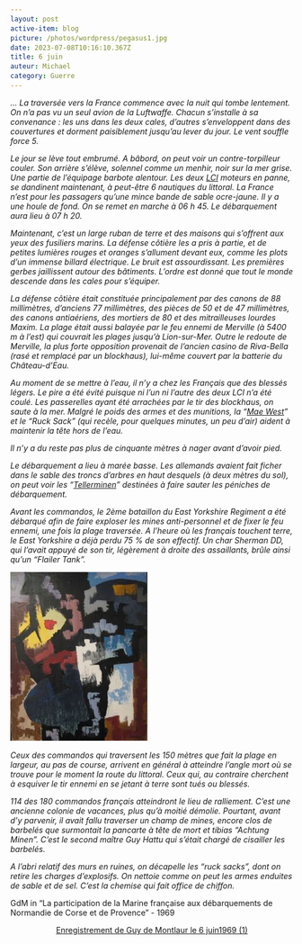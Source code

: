 ```yaml
---
layout: post
active-item: blog
picture: /photos/wordpress/pegasus1.jpg
date: 2023-07-08T10:16:10.367Z
title: 6 juin
auteur: Michael
category: Guerre
---
```

*… La traversée vers la France commence avec la nuit qui tombe lentement. On n’a pas vu un seul avion de la Luftwaffe. Chacun s’installe à sa convenance : les uns dans les deux cales, d’autres s’enveloppent dans des couvertures et dorment paisiblement jusqu’au lever du jour. Le vent souffle force 5.*

*Le jour se lève tout embrumé. A bâbord, on peut voir un contre-torpilleur couler. Son arrière s’élève, solennel comme un menhir, noir sur la mer grise. Une partie de l’équipage barbote alentour. Les deux [LCI](http://en.wikipedia.org/wiki/Landing_Craft_Infantry) moteurs en panne, se dandinent maintenant, à peut-être 6 nautiques du littoral. La France n’est pour les passagers qu’une mince bande de sable ocre-jaune. Il y a une houle de fond. On se remet en marche à 06 h 45. Le débarquement aura lieu à 07 h 20.*

<!--more-->

*Maintenant, c’est un large ruban de terre et des maisons qui s’offrent aux yeux des fusiliers marins. La défense côtière les a pris à partie, et de petites lumières rouges et oranges s’allument devant eux, comme les plots d’un immense billard électrique. Le bruit est assourdissant. Les premières gerbes jaillissent autour des bâtiments. L’ordre est donné que tout le monde descende dans les cales pour s’équiper.*

*La défense côtière était constituée principalement par des canons de 88 millimètres, d’anciens 77 millimètres, des pièces de 50 et de 47 millimètres, des canons antiaériens, des mortiers de 80 et des mitrailleuses lourdes Maxim. La plage était aussi balayée par le feu ennemi de Merville (à 5400 m à l’est) qui couvrait les plages jusqu’à Lion-sur-Mer. Outre le redoute de Merville, la plus forte opposition provenait de l’ancien casino de Riva-Bella (rasé et remplacé par un blockhaus), lui-même couvert par la batterie du Château-d’Eau.*

*Au moment de se mettre à l’eau, il n’y a chez les Français que des blessés légers. Le pire a été évité puisque ni l’un ni l’autre des deux LCI n’a été coulé. Les passerelles ayant été arrachées par le tir des blockhaus, on saute à la mer. Malgré le poids des armes et des munitions, la “[Mae West](http://en.wikipedia.org/wiki/Personal_flotation_device)” et le “Ruck Sack” (qui recèle, pour quelques minutes, un peu d’air) aident à maintenir la tête hors de l’eau.*

*Il n’y a du reste pas plus de cinquante mètres à nager avant d’avoir pied.*

*Le débarquement a lieu à marée basse. Les allemands avaient fait ficher dans le sable des troncs d’arbres en haut desquels (à deux mètres du sol), on peut voir les “[Tellerminen](http://da.wikipedia.org/wiki/Tellerminen)” destinées à faire sauter les péniches de débarquement.*

*Avant les commandos, le 2ème bataillon du East Yorkshire Regiment a été débarqué afin de faire exploser les mines anti-personnel et de fixer le feu ennemi, une fois la plage traversée. A l’heure où les français touchent terre, le East Yorkshire a déjà perdu 75 % de son effectif. Un char Sherman DD, qui l’avait appuyé de son tir, légèrement à droite des assaillants, brûle ainsi qu’un “Flailer Tank”.*

![Droit au cœur - Juin 1955](/photos/wordpress/DroitAuCoeur-244x300.jpg "Droit au cœur - Juin 1955")

*Ceux des commandos qui traversent les 150 mètres que fait la plage en largeur, au pas de course, arrivent en général à atteindre l’angle mort où se trouve pour le moment la route du littoral. Ceux qui, au contraire cherchent à esquiver le tir ennemi en se jetant à terre sont tués ou blessés.*

*114 des 180 commandos français atteindront le lieu de ralliement. C’est une ancienne colonie de vacances, plus qu’à moitié démolie. Pourtant, avant d’y parvenir, il avait fallu traverser un champ de mines, encore clos de barbelés que surmontait la pancarte à tête de mort et tibias “Achtung Minen”. C’est le second maître Guy Hattu qui s’était chargé de cisailler les barbelés.*

*A l’abri relatif des murs en ruines, on décapelle les “ruck sacks”, dont on retire les charges d’explosifs. On nettoie comme on peut les armes enduites de sable et de sel. C’est la chemise qui fait office de chiffon.*

GdM in “La participation de la Marine française aux débarquements de Normandie de Corse et de Provence” - 1969

<p style="text-align: center;"><a href="/photos/wordpress/Gdm1.mp3">Enregistrement de Guy de Montlaur le 6 juin1969 (1)</a></p>